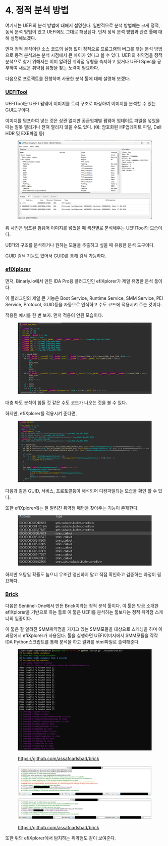 # 4. 정적 분석 방법



여기서는 UEFI의 분석 방법에 대해서 설명한다. 일반적으로 분석 방법에는 크게 정적, 동적 분석 방법이 있고 UEFI에도 그대로 해당된다. 먼저 정적 분석 방법과 관련 툴에 대해 설명해보겠다.

먼저 정적 분석이란 소스 코드의 실행 없이 정적으로 프로그램의 버그를 찾는 분석 방법으로 동적 분석과는 분석 시점에서 큰 차이가 있다고 볼 수 있다. UEFI의 취약점을 정적 분석으로 찾기 위해서는 이미 알려진 취약점 유형을 숙지하고 있거나 UEFI Spec을 공부하여 새로운 취약점 유형을 찾는 노력이 필요하다.

다음으로 프로젝트를 진행하며 사용한 분석 툴에 대해 설명해 보겠다.

### [UEFITool](https://github.com/LongSoft/UEFITool)

UEFITool은 UEFI 펌웨어 이미지를 트리 구조로 파싱하여 이미지를 분석할 수 있는 GUI도구이다.

이미지를 덤프하여 넣는 것은 상관 없지만 공급업체별 펌웨어 업데이트 파일을 넣었을 때는 잘못 열리거나 전혀 열리지 않을 수도 있다. (예: 암호화된 HP업데이트 파일, Dell HDR 및 EXE파일 등)

<figure><img src="../.gitbook/assets/image (37).png" alt=""><figcaption></figcaption></figure>

위 사진은 덤프된 펌웨어 이미지를 넣었을 때 섹션별로 분석해주는 UEFITool의 모습이다.

UEFI의 구조를 분석하거나 원하는 모듈을 추출하고 싶을 때 유용한 분석 도구이다.

GUID 검색 기능도 있어서 GUID를 통해 검색 가능하다.

### [efiXplorer](https://github.com/binarly-io/efiXplorer)

먼저, Binarly.io에서 만든 IDA Pro용 플러그인인 efiXplorer가 제일 유명한 분석 툴이다.

이 플러그인의 제일 큰 기능은 Boot Service, Runtime Service, SMM Service, PEI Service, Protocol, GUID등을 자동으로 인식하고 수도 코드에 적용시켜 주는 것이다.

적용된 예시를 한 번 보자. 먼저 적용이 안된 모습이다.

<figure><img src="../.gitbook/assets/image (8).png" alt=""><figcaption></figcaption></figure>

대충 봐도 분석이 힘들 것 같은 수도 코드가 나오는 것을 볼 수 있다.

하지만, efiXplorer를 적용시켜 준다면,

<figure><img src="../.gitbook/assets/image (34).png" alt=""><figcaption></figcaption></figure>

다음과 같은 GUID, 서비스, 프로토콜등이 해석되어 디컴파일되는 모습을 확인 할 수 있다.

또한 efiXplorer에는 잘 알려진 취약점 패턴을 찾아주는 기능이 존재한다.

<figure><img src="../.gitbook/assets/image (32).png" alt=""><figcaption></figcaption></figure>

하지만 오탐일 확률도 높으니 무조건 맹신하지 말고 직접 확인하고 검증하는 과정이 필요하다.

### [Brick](https://github.com/assafcarlsbad/brick)

다음은 Sentinel-One에서 만든 Brick이라는 정적 분석 툴이다. 이 툴은 방금 소개한 efiXplorer을 기반으로 하는 툴로 이 툴은 UEFI를 분석하는 툴보다는 정적 취약점 스캐너의 일종이다.

이 툴은 잘 알려진 SMM취약점을 가지고 있는 SMM모듈을 대상으로 스캐닝을 하며 이 과정에서 efiXplorer가 사용된다. 툴을 실행하면 UEFI이미지에서 SMM모듈을 각각 IDA Python스크립트를 통해 분석을 하고 결과를 html파일로 출력해준다.

<figure><img src="../.gitbook/assets/image (1).png" alt=""><figcaption><p><a href="https://github.com/assafcarlsbad/brick">https://github.com/assafcarlsbad/brick</a></p></figcaption></figure>

<figure><img src="../.gitbook/assets/image (6).png" alt=""><figcaption><p><a href="https://github.com/assafcarlsbad/brick">https://github.com/assafcarlsbad/brick</a></p></figcaption></figure>

또한 위의 efiXplorer에서 탐지하는 취약점도 같이 보여준다.
